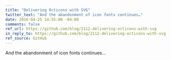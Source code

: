 ```yaml
---
title: "Delivering Octicons with SVG"
twitter_text: "And the abandonment of icon fonts continues…"
date: 2016-04-25 14:55:00 -04:00
comments: false
ref_url: https://github.com/blog/2112-delivering-octicons-with-svg
in_reply_to: https://github.com/blog/2112-delivering-octicons-with-svg
ref_source: GitHub
---
```


And the abandonment of icon fonts continues…
